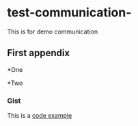 # test-communication-
This is for demo communication

## First appendix
*One

*Two

### Gist
This is a [code example](https://gist.github.com/KhusnullinIlgiz/011fa3ea1a72983c6fd2d9dc30131506.js)
